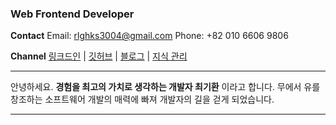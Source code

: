 ### Web Frontend Developer
**Contact**
Email: [rlghks3004@gmail.com](mailto:rlghks3004@gmail.com)
Phone: +82 010 6606 9806

**Channel**
[링크드인](https://www.linkedin.com/in/%EA%B8%B0%ED%99%98-%EC%B5%9C-312530303/) | [깃허브](https://github.com/gihwan-dev) | [블로그](https://velog.io/@koreanthuglife/posts) | [지식 관리](https://publish.obsidian.md/gihwan-dev)

---

안녕하세요. **경험을 최고의 가치로 생각하는 개발자 최기환** 이라고 합니다. 무에서 유를 창조하는 소프트웨어 개발의 매력에 빠져 개발자의 길을 걷게 되었습니다.

---